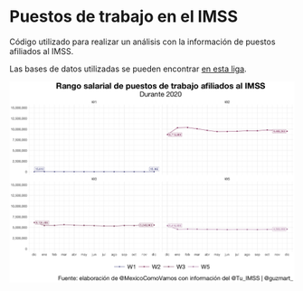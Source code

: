 # Puestos de trabajo en el IMSS
Código utilizado para realizar un análisis con la información de puestos afiliados al IMSS.

Las bases de datos utilizadas se pueden encontrar [en esta liga](http://datos.imss.gob.mx/dataset/asg-2020).

![rango_salarial](https://github.com/mexicocomovamos/puestos_trabajo_imss/blob/main/03_productos/04_rango_salarial_puestos_trabajo_imss.png )
